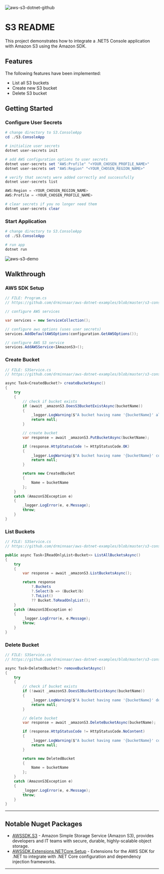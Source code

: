 ![aws-s3-dotnet-github](https://user-images.githubusercontent.com/33935506/114361342-23210e00-9bca-11eb-8fc6-5886472060f5.png)

# S3 README

This project demonstrates how to integrate a .NET5 Console application with Amazon S3 using the Amazon SDK.

## Features

The following features have been implemented:

* List all S3 buckets
* Create new S3 bucket
* Delete S3 bucket

## Getting Started

### Configure User Secrets

```powershell
# change directory to S3.ConsoleApp
cd ./S3.ConsoleApp

# initialize user secrets
dotnet user-secrets init

# add AWS configuration options to user secrets
dotnet user-secrets set "AWS:Profile" "<YOUR_CHOSEN_PROFILE_NAME>"
dotnet user-secrets set "AWS:Region" "<YOUR_CHOSEN_REGION_NAME>"

# verify that secrets were added correctly and successfully
dotnet user-secrets list

AWS:Region = <YOUR_CHOSEN_REGION_NAME>
AWS:Profile = <YOUR_CHOSEN_PROFILE_NAME>

# clear secrets if you no longer need them
dotnet user-secrets clear
```

### Start Application

```powershell
# change directory to S3.ConsoleApp
cd ./S3.ConsoleApp

# run app
dotnet run
```

![aws-s3-demo](https://user-images.githubusercontent.com/33935506/114326429-da953080-9b88-11eb-8ef0-aa4c1ec554bf.png)

## Walkthrough

### AWS SDK Setup

```csharp
// FILE: Program.cs
// https://github.com/drminnaar/aws-dotnet-examples/blob/master/s3-console/S3.ConsoleApp/Program.cs

// configure AWS services

var services = new ServiceCollection();

// configure aws options (uses user secrets)
services.AddDefaultAWSOptions(configuration.GetAWSOptions());

// configure AWS S3 service
services.AddAWSService<IAmazonS3>();
```

### Create Bucket

```csharp
// FILE: S3Service.cs
// https://github.com/drminnaar/aws-dotnet-examples/blob/master/s3-console/S3.ConsoleApp/Services/S3Service.cs

async Task<CreatedBucket?> createBucketAsync()
{
    try
    {
        // check if bucket exists
        if (await _amazonS3.DoesS3BucketExistAsync(bucketName))
        {
            _logger.LogWarning($"A bucket having name '{bucketName}' already exists.");
            return null;
        }

        // create bucket
        var response = await _amazonS3.PutBucketAsync(bucketName);

        if (response.HttpStatusCode != HttpStatusCode.OK)
        {
            _logger.LogWarning($"A bucket having name '{bucketName}' could not be created.");
            return null;
        }

        return new CreatedBucket
        {
            Name = bucketName
        };
    }
    catch (AmazonS3Exception e)
    {
        _logger.LogError(e, e.Message);
        throw;
    }
}
```

### List Buckets

```csharp
// FILE: S3Service.cs
// https://github.com/drminnaar/aws-dotnet-examples/blob/master/s3-console/S3.ConsoleApp/Services/S3Service.cs

public async Task<IReadOnlyList<Bucket>> ListAllBucketsAsync()
{
    try
    {
        var response = await _amazonS3.ListBucketsAsync();

        return response
            ?.Buckets
            ?.Select(b => (Bucket)b)
            ?.ToList()
            ?? Bucket.ToReadOnlyList();
    }
    catch (AmazonS3Exception e)
    {
        _logger.LogError(e, e.Message);
        throw;
    }
}
```

### Delete Bucket

```csharp
// FILE: S3Service.cs
// https://github.com/drminnaar/aws-dotnet-examples/blob/master/s3-console/S3.ConsoleApp/Services/S3Service.cs

async Task<DeletedBucket?> removeBucketAsync()
{
    try
    {
        // check if bucket exists
        if (!await _amazonS3.DoesS3BucketExistAsync(bucketName))
        {
            _logger.LogWarning($"A bucket having name '{bucketName}' does not exist.");
            return null;
        }

        // delete bucket
        var response = await _amazonS3.DeleteBucketAsync(bucketName);

        if (response.HttpStatusCode != HttpStatusCode.NoContent)
        {
            _logger.LogWarning($"A bucket having name '{bucketName}' could not be deleted ({response.HttpStatusCode}).");
            return null;
        }

        return new DeletedBucket
        {
            Name = bucketName
        };
    }
    catch (AmazonS3Exception e)
    {
        _logger.LogError(e, e.Message);
        throw;
    }
}
```

---

## Notable Nuget Packages

* [AWSSDK.S3] - Amazon Simple Storage Service (Amazon S3), provides developers and IT teams with secure, durable, highly-scalable object storage.
* [AWSSDK.Extensions.NETCore.Setup] - Extensions for the AWS SDK for .NET to integrate with .NET Core configuration and dependency injection frameworks.

---

[AWSSDK.S3]: https://www.nuget.org/packages/AWSSDK.S3/
[AWSSDK.Extensions.NETCore.Setup]: https://www.nuget.org/packages/AWSSDK.Extensions.NETCore.Setup/